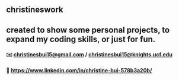 ## christineswork

## created to show some personal projects, to expand my coding skills, or just for fun.
#### :envelope: christinesbui15@gmail.com / christinesbui15@knights.ucf.edu
#### :bust_in_silhouette: https://www.linkedin.com/in/christine-bui-578b3a20b/

<!--
**christineswork/christineswork** is a ✨ _special_ ✨ repository because its `README.md` (this file) appears on your GitHub profile.

Here are some ideas to get you started:

- 🔭 I’m currently working on ...
- 🌱 I’m currently learning ...
- 👯 I’m looking to collaborate on ...
- 🤔 I’m looking for help with ...
- 💬 Ask me about ...
- 📫 How to reach me: ...
- 😄 Pronouns: ...
- ⚡ Fun fact: ...
-->
